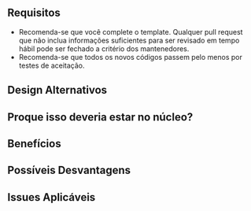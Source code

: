 ## Requisitos

* Recomenda-se que você complete o template. Qualquer pull request que não inclua informações suficientes para ser revisado em tempo hábil pode ser fechado a critério dos mantenedores.
* Recomenda-se que todos os novos códigos passem pelo menos por testes de aceitação.

## Design Alternativos

## Proque isso deveria estar no núcleo?

## Benefícios

## Possíveis Desvantagens

## Issues Aplicáveis
